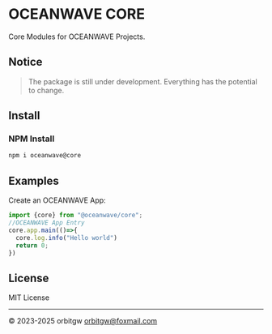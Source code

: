 # OCEANWAVE CORE

Core Modules for OCEANWAVE Projects.

## Notice
> The package is still under development. Everything has the potential to change.

## Install
### NPM Install
```bash
npm i oceanwave@core
```
## Examples
Create an OCEANWAVE App:
```js
import {core} from "@oceanwave/core";
//OCEANWAVE App Entry
core.app.main(()=>{
  core.log.info("Hello world")
  return 0;
})
```

## License
MIT License

***
© 2023-2025 orbitgw <orbitgw@foxmail.com>
